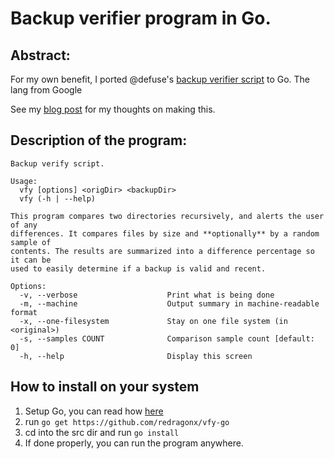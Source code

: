 Backup verifier program in Go.  
=================

Abstract: 
---------

For my own benefit, I ported @defuse's [backup verifier
script](https://github.com/defuse/backup-verify) to Go. The lang from Google

See my [blog post](https://dicesoft.net/blog/go-backup-program.html) for my thoughts on making this.

Description of the program:
----------------------------
```
Backup verify script.

Usage:
  vfy [options] <origDir> <backupDir>
  vfy (-h | --help)

This program compares two directories recursively, and alerts the user of any
differences. It compares files by size and **optionally** by a random sample of
contents. The results are summarized into a difference percentage so it can be
used to easily determine if a backup is valid and recent.

Options:
  -v, --verbose                    Print what is being done
  -m, --machine                    Output summary in machine-readable format
  -x, --one-filesystem             Stay on one file system (in <original>)
  -s, --samples COUNT              Comparison sample count [default: 0]
  -h, --help                       Display this screen
```

How to install on your system
-----------------------------

1. Setup Go, you can read how [here](https://golang.org/doc/install)
2. run `go get https://github.com/redragonx/vfy-go`
3. cd into the src dir and run `go install`
4. If done properly, you can run the program anywhere.
